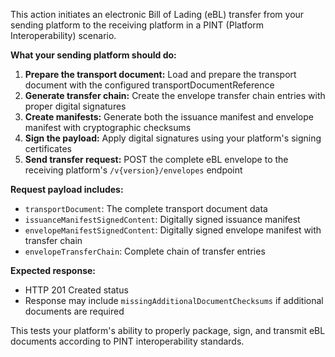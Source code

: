 This action initiates an electronic Bill of Lading (eBL) transfer from your sending platform to the receiving platform
in a PINT (Platform Interoperability) scenario.

**What your sending platform should do:**

1. **Prepare the transport document:** Load and prepare the transport document with the configured
   transportDocumentReference
2. **Generate transfer chain:** Create the envelope transfer chain entries with proper digital signatures
3. **Create manifests:** Generate both the issuance manifest and envelope manifest with cryptographic checksums
4. **Sign the payload:** Apply digital signatures using your platform's signing certificates
5. **Send transfer request:** POST the complete eBL envelope to the receiving platform's `/v{version}/envelopes`
   endpoint

**Request payload includes:**

- `transportDocument`: The complete transport document data
- `issuanceManifestSignedContent`: Digitally signed issuance manifest
- `envelopeManifestSignedContent`: Digitally signed envelope manifest with transfer chain
- `envelopeTransferChain`: Complete chain of transfer entries

**Expected response:**

- HTTP 201 Created status
- Response may include `missingAdditionalDocumentChecksums` if additional documents are required

This tests your platform's ability to properly package, sign, and transmit eBL documents according to PINT
interoperability standards.

